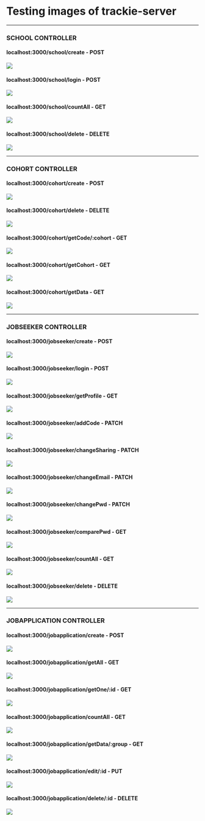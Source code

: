 # Testing images of trackie-server

---------------------------------
### SCHOOL CONTROLLER
#### localhost:3000/school/create         -  POST 
![](testing_images/school-create.png)
#### localhost:3000/school/login          -  POST 
![](testing_images/school-login.png)
#### localhost:3000/school/countAll       -  GET 
![](testing_images/school-countAll.png)
#### localhost:3000/school/delete       -  DELETE 
![](testing_images/school-delete.png)

---------------------------------
### COHORT CONTROLLER
#### localhost:3000/cohort/create             -  POST 
![](testing_images/cohort-create.png)
#### localhost:3000/cohort/delete             -  DELETE
![](testing_images/cohort-delete.png)
#### localhost:3000/cohort/getCode/:cohort    -  GET
![](testing_images/cohort-getCode.png)
#### localhost:3000/cohort/getCohort          -  GET
![](testing_images/cohort-getCohort.png)
#### localhost:3000/cohort/getData            -  GET
![](testing_images/cohort-getData.png)

---------------------------------
### JOBSEEKER CONTROLLER
#### localhost:3000/jobseeker/create          -  POST
![](testing_images/jobseeker-create.png)
#### localhost:3000/jobseeker/login           -  POST
![](testing_images/jobseeker-login.png)
#### localhost:3000/jobseeker/getProfile      -  GET
![](testing_images/jobseeker-getProfile.png)
#### localhost:3000/jobseeker/addCode         -  PATCH
![](testing_images/jobseeker-addCode.png)
#### localhost:3000/jobseeker/changeSharing   -  PATCH 
![](testing_images/jobseeker-changeSharing.png)
#### localhost:3000/jobseeker/changeEmail     -  PATCH
![](testing_images/jobseeker-changeEmail.png)
#### localhost:3000/jobseeker/changePwd       -  PATCH
![](testing_images/jobseeker-changePwd.png)
#### localhost:3000/jobseeker/comparePwd       -  GET
![](testing_images/jobseeker-comparePwd.png)
#### localhost:3000/jobseeker/countAll        -  GET
![](testing_images/jobseeker-countAll.png)
#### localhost:3000/jobseeker/delete        -  DELETE
![](testing_images/jobseeker-delete.png)

---------------------------------
### JOBAPPLICATION CONTROLLER
#### localhost:3000/jobapplication/create           -  POST
![](testing_images/jobapp-create.png)
#### localhost:3000/jobapplication/getAll           -  GET
![](testing_images/jobapp-getAll.png)
#### localhost:3000/jobapplication/getOne/:id       -  GET 
![](testing_images/jobapp-getOne.png)
#### localhost:3000/jobapplication/countAll         -  GET 
![](testing_images/jobapp-countAll.png)
#### localhost:3000/jobapplication/getData/:group   -  GET
![](testing_images/jobapp-getData.png)
#### localhost:3000/jobapplication/edit/:id         -  PUT
![](testing_images/jobapp-edit.png)
#### localhost:3000/jobapplication/delete/:id       -  DELETE
![](testing_images/jobapp-delete.png)
